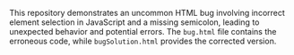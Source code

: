This repository demonstrates an uncommon HTML bug involving incorrect element selection in JavaScript and a missing semicolon, leading to unexpected behavior and potential errors. The `bug.html` file contains the erroneous code, while `bugSolution.html` provides the corrected version.